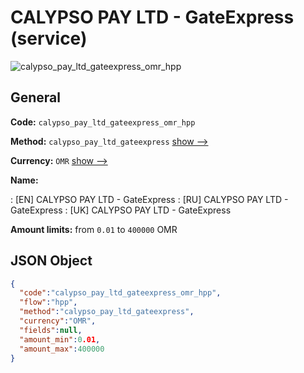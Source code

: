 
# CALYPSO PAY LTD - GateExpress (service) 
![calypso_pay_ltd_gateexpress_omr_hpp](https://static.openfintech.io/payment_methods/calypso_pay_ltd_gateexpress_omr_hpp/logo.svg?w=400&c=v0.59.26#w200)  

## General 
 
**Code:** `calypso_pay_ltd_gateexpress_omr_hpp` 
 
**Method:** `calypso_pay_ltd_gateexpress` 
 [show -->](/payment-methods/calypso_pay_ltd_gateexpress/) 
 
**Currency:** `OMR` [show -->](/currencies/OMR/) 
 
**Name:** 
 
:	[EN] CALYPSO PAY LTD - GateExpress 
:	[RU] CALYPSO PAY LTD - GateExpress 
:	[UK] CALYPSO PAY LTD - GateExpress 
 
**Amount limits:** from `0.01` to `400000` OMR 

## JSON Object 

```json
{
  "code":"calypso_pay_ltd_gateexpress_omr_hpp",
  "flow":"hpp",
  "method":"calypso_pay_ltd_gateexpress",
  "currency":"OMR",
  "fields":null,
  "amount_min":0.01,
  "amount_max":400000
}
```  
